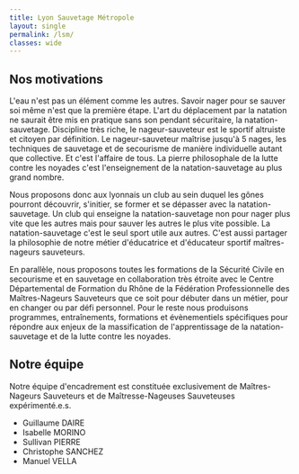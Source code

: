 ```yaml
---
title: Lyon Sauvetage Métropole
layout: single
permalink: /lsm/
classes: wide
---
```


## Nos motivations
L'eau n'est pas un élément comme les autres. Savoir nager pour se sauver soi même n'est que la première étape. L'art du déplacement par la natation ne saurait être mis en pratique sans son pendant sécuritaire, la natation-sauvetage. Discipline très riche, le nageur-sauveteur est le sportif altruiste et citoyen par définition. Le nageur-sauveteur maîtrise jusqu'à 5 nages, les techniques de sauvetage et de secourisme de manière individuelle autant que collective. Et c'est l'affaire de tous. La pierre philosophale de la lutte contre les noyades c'est l'enseignement de la natation-sauvetage au plus grand nombre.<br>

Nous proposons donc aux lyonnais un club au sein duquel les gônes pourront découvrir, s'initier, se former et se dépasser avec la natation-sauvetage. Un club qui enseigne la natation-sauvetage non pour nager plus vite que les autres mais pour sauver les autres le plus vite possible. La natation-sauvetage c'est le seul sport utile aux autres. C'est aussi partager la philosophie de notre métier d'éducatrice et d'éducateur sportif maîtres-nageurs sauveteurs.<br>

En parallèle, nous proposons toutes les formations de la Sécurité Civile en secourisme et en sauvetage en collaboration très étroite avec le Centre Départemental de Formation du Rhône de la Fédération Professionnelle des Maîtres-Nageurs Sauveteurs que ce soit pour débuter dans un métier, pour en changer ou par défi personnel. Pour le reste nous produisons programmes, entraînements, formations et évènementiels spécifiques pour répondre aux enjeux de la massification de l'apprentissage de la natation-sauvetage et de la lutte contre les noyades.

## Notre équipe
Notre équipe d'encadrement est constituée exclusivement de Maîtres-Nageurs Sauveteurs et de Maîtresse-Nageuses Sauveteuses expérimenté.e.s.
- Guillaume DAIRE
- Isabelle MORINO
- Sullivan PIERRE
- Christophe SANCHEZ
- Manuel VELLA